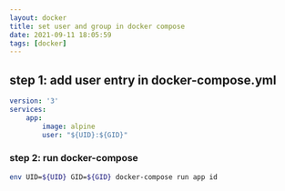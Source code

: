 ```yaml
---
layout: docker
title: set user and group in docker compose
date: 2021-09-11 18:05:59
tags: [docker]
---
```



## step 1: add user entry in docker-compose.yml

```yaml
version: '3'
services:
    app:
        image: alpine
        user: "${UID}:${GID}"
```

### step 2: run docker-compose

```bash
env UID=${UID} GID=${GID} docker-compose run app id
```

